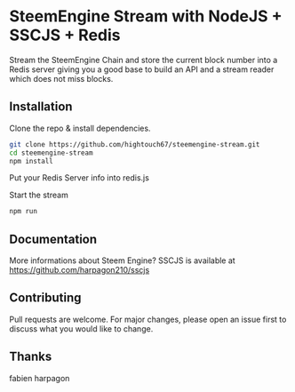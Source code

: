 # SteemEngine Stream with NodeJS + SSCJS + Redis

Stream the SteemEngine Chain and store the current block number into a Redis server giving you a good base to build an API and a stream reader which does not miss blocks.

## Installation

Clone the repo & install dependencies.
```bash
git clone https://github.com/hightouch67/steemengine-stream.git
cd steemengine-stream
npm install 
```
Put your Redis Server info into redis.js

Start the stream 
```bash
npm run
```


## Documentation

More informations about Steem Engine? SSCJS is available at https://github.com/harpagon210/sscjs

## Contributing
Pull requests are welcome. For major changes, please open an issue first to discuss what you would like to change.

## Thanks
fabien
harpagon

